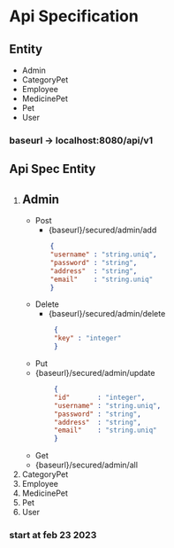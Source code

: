 # Api Specification

## Entity

- Admin
- CategoryPet
- Employee
- MedicinePet
- Pet
- User

### baseurl -> localhost:8080/api/v1

## Api Spec Entity

1. ## Admin
    - Post
        - {baseurl}/secured/admin/add
    ```json
           { 
           "username" : "string.uniq",
           "password" : "string",
           "address"  : "string",
           "email"    : "string.uniq" 
           } 
    ```
   - Delete
     - {baseurl}/secured/admin/delete
   ```json
           { 
           "key" : "integer"
           } 
    ```
   - Put
   - {baseurl}/secured/admin/update
   ```json
           { 
           "id"       : "integer",
           "username" : "string.uniq",
           "password" : "string",
           "address"  : "string",
           "email"    : "string.uniq" 
           } 
    ```
   - Get
   - {baseurl}/secured/admin/all
2. CategoryPet
3. Employee
4. MedicinePet
5. Pet
6. User


### start at feb 23 2023